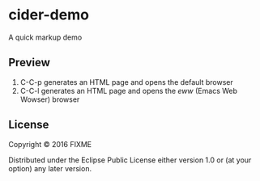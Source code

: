 # cider-demo

A quick markup demo

## Preview

1. C-C-p generates an HTML page and opens the default browser
2. C-C-l generates an HTML page and opens the *eww* (Emacs Web Wowser) browser

## License

Copyright © 2016 FIXME

Distributed under the Eclipse Public License either version 1.0 or (at
your option) any later version.
